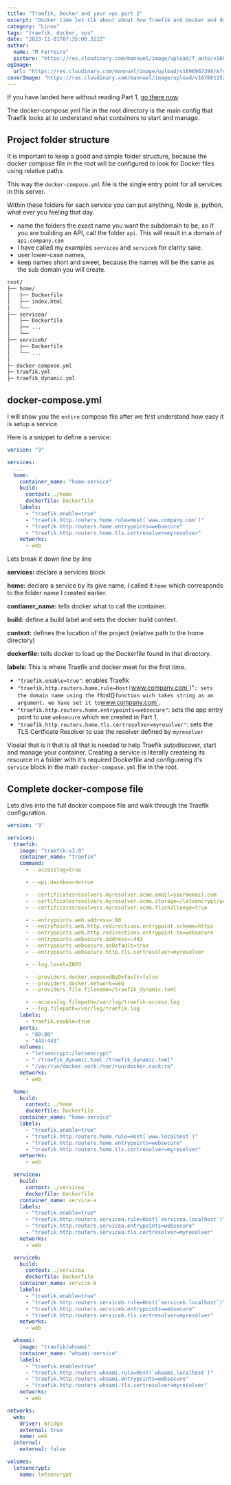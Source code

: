 ```yaml
---
title: "Traefik, Docker and your vps part 2"
excerpt: "Docker time let tlk about about how Traefik and docker and docker compose work together."
category: "Linux"
tags: "traefik, docker, vps"
date: "2023-11-01T07:35:00.322Z"
author:
  name: "M Ferreira"
  picture: "https://res.cloudinary.com/mannuel/image/upload/f_auto/v1604067445/images/mee.jpg"
ogImage:
  url: "https://res.cloudinary.com/mannuel/image/upload/v1696967398/mfcom/traefik-docker.png"
coverImage: "https://res.cloudinary.com/mannuel/image/upload/v1676011525/mfcom/ssh-login.png"
---
```


If you have landed here without reading Part 1, [go there now](/traefik-docker-and-vps-part-1).

The docker-compose.yml file in the root directory is the main config that Traefik looks at to understand what containers to start and manage.

## Project folder structure

It is important to keep a good and simple folder structure, because the docker compose file in the root will be configured to look for Docker files using relative paths.

This way the `docker-compose.yml` file is the single entry point for all services in this server.

Within these folders for each service you can put anything, Node js, python, what ever you feeling that day.

- name the folders the exact name you want the subdomain to be, so if you are building an API, call the folder `api`. This will result in a domain of `api.company.com`
- I have called my examples `servicea` and `serviceb` for clarity sake.
- user lower-case names,
- keep names short and sweet, because the names will be the same as the sub domain you will create.

```bash
root/
├── home/
│   ├── Dockerfile
│   ├── index.html
│   └──
├── servicea/
│   ├── Dockerfile
│   ├── ...
│   └──
├── serviceb/
│   ├── Dockerfile
│   └── ...
│
├─ docker-compose.yml
├─ traefik.yml
├─ traefik_dynamic.yml
```

## docker-compose.yml

I will show you the `entire` compose file after we first understand how easy it is setup a service.

Here is a snippet to define a service:

```yaml
version: "3"

services:
  ...
  home:
    container_name: "home-service"
    build:
      context: ./home
      dockerfile: Dockerfile
    labels:
      - "traefik.enable=true"
      - "traefik.http.routers.home.rule=Host(`www.company.com`)"
      - "traefik.http.routers.home.entrypoints=websecure"
      - "traefik.http.routers.home.tls.certresolver=myresolver"
    networks:
      - web
```

Lets break it down line by line

**services:**
declare a services block

**home:**
declare a service by its give name, I called it `home` which corresponds to the folder name I created earlier.

**contianer_name:**
tells docker what to call the container.

**build:**
define a build label and sets the docker build context.

**context:**
defines the location of the project (relative path to the home directory)

**dockerfile:**
tells docker to load up the Dockerfile found in that directory.

**labels:**
This is where Traefik and docker meet for the first time.
- `"traefik.enable=true"`: enables Traefik
- `"traefik.http.routers.home.rule=Host(`www.company.com`)"`: sets the domain name using the `Host()` function wich takes string as an argument. we have set it to `www.company.com`.
- `"traefik.http.routers.home.entrypoints=websecure"`: sets the app entry point to use `websecure` which we created in Part 1.
- `"traefik.http.routers.home.tls.certresolver=myresolver"`: sets the TLS Certficate Resolver to use the resolver defined by `myresolver`

Vioala! that is it that is all that is needed to help Traefik autodiscover, start and manage your container. Creating a service is literally createing its resource in a folder with it's required Dockerfile and configureing it's `service` block in the main `docker-compose.yml` file in the root.

## Complete docker-compose file

Lets dive into the full docker compose file and walk through the Traefik configuration.

```yaml
version: "3"

services:
  traefik:
    image: "traefik:v3.0"
    container_name: "traefik"
    command:
      - --accesslog=true

      - --api.dashboard=true

      - --certificatesresolvers.myresolver.acme.email=your@email.com
      - --certificatesresolvers.myresolver.acme.storage=/letsencrypt/acme.json
      - --certificatesresolvers.myresolver.acme.tlschallenge=true

      - --entrypoints.web.address=:80
      - --entryPoints.web.http.redirections.entrypoint.scheme=https
      - --entrypoints.web.http.redirections.entrypoint.to=websecure
      - --entrypoints.websecure.address=:443
      - --entrypoints.websecure.asDefault=true
      - --entrypoints.websecure.http.tls.certresolver=myresolver

      - --log.level=INFO

      - --providers.docker.exposedByDefault=false
      - --providers.docker.network=web
      - --providers.file.filename=/traefik_dynamic.toml

      - --accesslog.filepath=/var/log/traefik-access.log
      - --log.filepath=/var/log/traefik.log
    labels:
      - traefik.enable=true
    ports:
      - "80:80"
      - "443:443"
    volumes:
      - "letsencrypt:/letsencrypt"
      - "./traefik_dynamic.toml:/traefik_dynamic.toml"
      - "/var/run/docker.sock:/var/run/docker.sock:ro"
    networks:
      - web

  home:
    build:
      context: ./home
      dockerfile: Dockerfile
    container_name: "home-service"
    labels:
      - "traefik.enable=true"
      - "traefik.http.routers.home.rule=Host(`www.localhost`)"
      - "traefik.http.routers.home.entrypoints=websecure"
      - "traefik.http.routers.home.tls.certresolver=myresolver"
    networks:
      - web

  servicea:
    build:
      context: ./servicea
      dockerfile: Dockerfile
    container_name: service-a
    labels:
      - "traefik.enable=true"
      - "traefik.http.routers.servicea.rule=Host(`servicea.localhost`)"
      - "traefik.http.routers.servicea.entrypoints=websecure"
      - "traefik.http.routers.servicea.tls.certresolver=myresolver"
    networks:
      - web

  serviceb:
    build:
      context: ./servicea
      dockerfile: Dockerfile
    container_name: service-b
    labels:
      - "traefik.enable=true"
      - "traefik.http.routers.serviceb.rule=Host(`serviceb.localhost`)"
      - "traefik.http.routers.serviceb.entrypoints=websecure"
      - "traefik.http.routers.serviceb.tls.certresolver=myresolver"
    networks:
      - web

  whoami:
    image: "traefik/whoami"
    container_name: "whoami-service"
    labels:
      - "traefik.enable=true"
      - "traefik.http.routers.whoami.rule=Host(`whoami.localhost`)"
      - "traefik.http.routers.whoami.entrypoints=websecure"
      - "traefik.http.routers.whoami.tls.certresolver=myresolver"
    networks:
      - web

networks:
  web:
    driver: bridge
    external: true
    name: web
  internal:
    external: false

volumes:
  letsencrypt:
    name: letsencrypt
```
